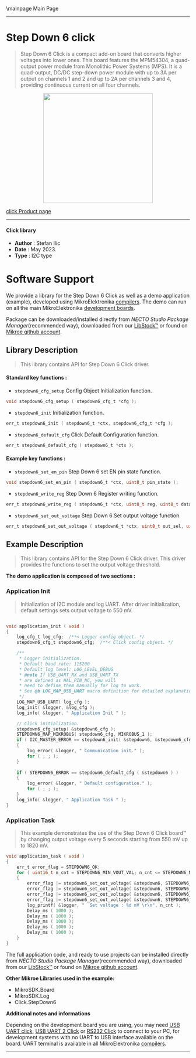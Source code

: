 \mainpage Main Page

---
# Step Down 6 click

> Step Down 6 Click is a compact add-on board that converts higher voltages into lower ones. This board features the MPM54304, a quad-output power module from Monolithic Power Systems (MPS). It is a quad-output, DC/DC step-down power module with up to 3A per output on channels 1 and 2 and up to 2A per channels 3 and 4, providing continuous current on all four channels.

<p align="center">
  <img src="https://download.mikroe.com/images/click_for_ide/stepdown6_click.png" height=300px>
</p>

[click Product page](https://www.mikroe.com/step-down-6-click)

---


#### Click library

- **Author**        : Stefan Ilic
- **Date**          : May 2023.
- **Type**          : I2C type


# Software Support

We provide a library for the Step Down 6 Click
as well as a demo application (example), developed using MikroElektronika
[compilers](https://www.mikroe.com/necto-studio).
The demo can run on all the main MikroElektronika [development boards](https://www.mikroe.com/development-boards).

Package can be downloaded/installed directly from *NECTO Studio Package Manager*(recommended way), downloaded from our [LibStock&trade;](https://libstock.mikroe.com) or found on [Mikroe github account](https://github.com/MikroElektronika/mikrosdk_click_v2/tree/master/clicks).

## Library Description

> This library contains API for Step Down 6 Click driver.

#### Standard key functions :

- `stepdown6_cfg_setup` Config Object Initialization function.
```c
void stepdown6_cfg_setup ( stepdown6_cfg_t *cfg );
```

- `stepdown6_init` Initialization function.
```c
err_t stepdown6_init ( stepdown6_t *ctx, stepdown6_cfg_t *cfg );
```

- `stepdown6_default_cfg` Click Default Configuration function.
```c
err_t stepdown6_default_cfg ( stepdown6_t *ctx );
```

#### Example key functions :

- `stepdown6_set_en_pin` Step Down 6 set EN pin state function.
```c
void stepdown6_set_en_pin ( stepdown6_t *ctx, uint8_t pin_state );
```

- `stepdown6_write_reg` Step Down 6 Register writing function.
```c
err_t stepdown6_write_reg ( stepdown6_t *ctx, uint8_t reg, uint8_t data_in );
```

- `stepdown6_set_out_voltage` Step Down 6 Set output voltage function.
```c
err_t stepdown6_set_out_voltage ( stepdown6_t *ctx, uint8_t out_sel, uint16_t out_val );
```

## Example Description

> This library contains API for the Step Down 6 Click driver.
  This driver provides the functions to set the output voltage threshold.

**The demo application is composed of two sections :**

### Application Init

> Initialization of I2C module and log UART.
  After driver initialization, default settings sets output voltage to 550 mV.

```c

void application_init ( void ) 
{
    log_cfg_t log_cfg;  /**< Logger config object. */
    stepdown6_cfg_t stepdown6_cfg;  /**< Click config object. */

    /** 
     * Logger initialization.
     * Default baud rate: 115200
     * Default log level: LOG_LEVEL_DEBUG
     * @note If USB_UART_RX and USB_UART_TX 
     * are defined as HAL_PIN_NC, you will 
     * need to define them manually for log to work. 
     * See @b LOG_MAP_USB_UART macro definition for detailed explanation.
     */
    LOG_MAP_USB_UART( log_cfg );
    log_init( &logger, &log_cfg );
    log_info( &logger, " Application Init " );

    // Click initialization.
    stepdown6_cfg_setup( &stepdown6_cfg );
    STEPDOWN6_MAP_MIKROBUS( stepdown6_cfg, MIKROBUS_1 );
    if ( I2C_MASTER_ERROR == stepdown6_init( &stepdown6, &stepdown6_cfg ) ) 
    {
        log_error( &logger, " Communication init." );
        for ( ; ; );
    }
    
    if ( STEPDOWN6_ERROR == stepdown6_default_cfg ( &stepdown6 ) )
    {
        log_error( &logger, " Default configuration." );
        for ( ; ; );
    }
    log_info( &logger, " Application Task " );
}

```

### Application Task

> This example demonstrates the use of the Step Down 6 Click board™ by changing 
  output voltage every 5 seconds starting from 550 mV up to 1820 mV.

```c
void application_task ( void ) 
{
    err_t error_flag = STEPDOWN6_OK;
    for ( uint16_t n_cnt = STEPDOWN6_MIN_VOUT_VAL; n_cnt <= STEPDOWN6_MAX_VOUT_VAL; n_cnt += STEPDOWN6_INCREMENT_VOUT_VAL )
    {
        error_flag |= stepdown6_set_out_voltage( &stepdown6, STEPDOWN6_SELECT_VOUT1, n_cnt );
        error_flag |= stepdown6_set_out_voltage( &stepdown6, STEPDOWN6_SELECT_VOUT2, n_cnt );
        error_flag |= stepdown6_set_out_voltage( &stepdown6, STEPDOWN6_SELECT_VOUT3, n_cnt );
        error_flag |= stepdown6_set_out_voltage( &stepdown6, STEPDOWN6_SELECT_VOUT4, n_cnt );
        log_printf( &logger, "  Set voltage : %d mV \r\n", n_cnt );
        Delay_ms ( 1000 );
        Delay_ms ( 1000 );
        Delay_ms ( 1000 );
        Delay_ms ( 1000 );
        Delay_ms ( 1000 );
    }
}
```


The full application code, and ready to use projects can be installed directly from *NECTO Studio Package Manager*(recommended way), downloaded from our [LibStock&trade;](https://libstock.mikroe.com) or found on [Mikroe github account](https://github.com/MikroElektronika/mikrosdk_click_v2/tree/master/clicks).

**Other Mikroe Libraries used in the example:**

- MikroSDK.Board
- MikroSDK.Log
- Click.StepDown6

**Additional notes and informations**

Depending on the development board you are using, you may need
[USB UART click](https://www.mikroe.com/usb-uart-click),
[USB UART 2 Click](https://www.mikroe.com/usb-uart-2-click) or
[RS232 Click](https://www.mikroe.com/rs232-click) to connect to your PC, for
development systems with no UART to USB interface available on the board. UART
terminal is available in all MikroElektronika
[compilers](https://shop.mikroe.com/compilers).

---
